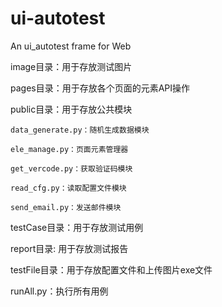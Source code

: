 # ui-autotest
An ui_autotest frame for Web

image目录：用于存放测试图片

pages目录：用于存放各个页面的元素API操作

public目录：用于存放公共模块

    data_generate.py：随机生成数据模块
  
    ele_manage.py：页面元素管理器
  
    get_vercode.py：获取验证码模块
  
    read_cfg.py：读取配置文件模块
  
    send_email.py：发送邮件模块

testCase目录：用于存放测试用例

report目录: 用于存放测试报告

testFile目录：用于存放配置文件和上传图片exe文件

runAll.py：执行所有用例

